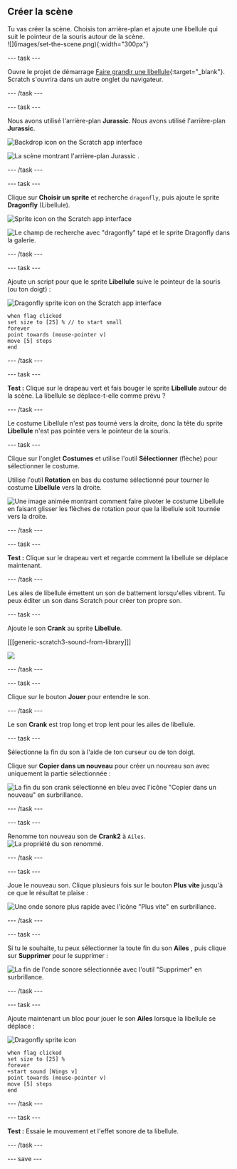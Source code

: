 ## Créer la scène

<div style="display: flex; flex-wrap: wrap">
<div style="flex-basis: 200px; flex-grow: 1; margin-right: 15px;">
Tu vas créer la scène. Choisis ton arrière-plan et ajoute une libellule qui suit le pointeur de la souris autour de la scène.
</div>
<div>
![](images/set-the-scene.png){:width="300px"}
</div>
</div>

--- task ---

Ouvre le projet de démarrage [Faire grandir une libellule](https://scratch.mit.edu/projects/535695413/editor){:target="_blank"}. Scratch s'ouvrira dans un autre onglet du navigateur.

--- /task ---

--- task ---

Nous avons utilisé l'arrière-plan **Jurassic**. Nous avons utilisé l'arrière-plan **Jurassic**.

![Backdrop icon on the Scratch app interface](images/choose-backdrop-icon.png)

![La scène montrant l'arrière-plan Jurassic .](images/Jurassic-backdrop.png)

--- /task ---

--- task ---

Clique sur **Choisir un sprite** et recherche `dragonfly`, puis ajoute le sprite **Dragonfly** (Libellule).

![Sprite icon on the Scratch app interface](images/choose-sprite-icon.png)

![Le champ de recherche avec "dragonfly" tapé et le sprite Dragonfly dans la galerie.](images/dragonfly-search.png)

--- /task ---

--- task ---

Ajoute un script pour que le sprite **Libellule** suive le pointeur de la souris (ou ton doigt) :

![Dragonfly sprite icon on the Scratch app interface](images/dragonfly-icon.png)

```blocks3
when flag clicked
set size to [25] % // to start small
forever
point towards (mouse-pointer v)
move [5] steps
end
```
--- /task ---

--- task ---

**Test :** Clique sur le drapeau vert et fais bouger le sprite **Libellule** autour de la scène. La libellule se déplace-t-elle comme prévu ?

--- /task ---

Le costume Libellule n'est pas tourné vers la droite, donc la tête du sprite **Libellule** n'est pas pointée vers le pointeur de la souris.

--- task ---

Clique sur l'onglet **Costumes** et utilise l'outil **Sélectionner** (flèche) pour sélectionner le costume.

Utilise l'outil **Rotation** en bas du costume sélectionné pour tourner le costume **Libellule** vers la droite.

![Une image animée montrant comment faire pivoter le costume Libellule en faisant glisser les flèches de rotation pour que la libellule soit tournée vers la droite.](images/rotated-costume.gif)

--- /task ---

--- task ---

**Test :** Clique sur le drapeau vert et regarde comment la libellule se déplace maintenant.

--- /task ---

Les ailes de libellule émettent un son de battement lorsqu'elles vibrent. Tu peux éditer un son dans Scratch pour créer ton propre son.

--- task ---

Ajoute le son **Crank** au sprite **Libellule**.

[[[generic-scratch3-sound-from-library]]]

![](images/crank-sound-editor.png)

--- /task ---

--- task ---

Clique sur le bouton **Jouer** pour entendre le son.

--- /task ---

Le son **Crank** est trop long et trop lent pour les ailes de libellule.

--- task ---

Sélectionne la fin du son à l'aide de ton curseur ou de ton doigt.

Clique sur **Copier dans un nouveau** pour créer un nouveau son avec uniquement la partie sélectionnée :

![La fin du son crank sélectionné en bleu avec l'icône "Copier dans un nouveau" en surbrillance.](images/crank-copy-end.png)

--- /task ---

--- task ---

Renomme ton nouveau son de **Crank2** à `Ailes`. ![La propriété du son renommé.](images/crank-wings-sound.png)

--- /task ---

--- task ---

Joue le nouveau son. Clique plusieurs fois sur le bouton **Plus vite** jusqu'à ce que le résultat te plaise :

![Une onde sonore plus rapide avec l'icône "Plus vite" en surbrillance.](images/wings-faster.png)

--- /task ---

--- task ---

Si tu le souhaite, tu peux sélectionner la toute fin du son **Ailes** , puis clique sur **Supprimer** pour le supprimer :

![La fin de l'onde sonore sélectionnée avec l'outil "Supprimer" en surbrillance.](images/wings-shorter.png)

--- /task ---

--- task ---

Ajoute maintenant un bloc pour jouer le son **Ailes** lorsque la libellule se déplace :

![Dragonfly sprite icon](images/dragonfly-icon.png)

```blocks3
when flag clicked
set size to [25] %
forever
+start sound [Wings v]
point towards (mouse-pointer v)
move [5] steps
end
```
--- /task ---

--- task ---

**Test :** Essaie le mouvement et l'effet sonore de ta libellule.

--- /task ---

--- save ---
